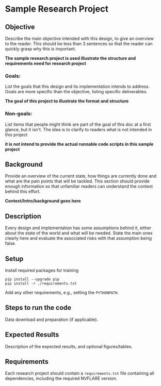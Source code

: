 # Sample Research Project

## Objective
Describe the main objective intended with this design, to give an overview to the reader. This should be less than 3 sentences so that the reader can quickly grasp why this is important.

**The sample research project is used illustrate the structure and requirements need for research project**

### Goals:

List the goals that this design and its implementation intends to address.
Goals are more specific than the objective, listing specific deliverables.

**The goal of this project to illustrate the format and structure**

### Non-goals:

List items that people might think are part of the goal of this doc at a first glance, but it isn't.
The idea is to clarify to readers what is not intended in this project

**it is not intend to provide the actual runnable code scripts in this sample project**

## Background
Provide an overview of the current state, how things are currently done and what are the pain points that will be tackled. This section should provide enough information so that unfamiliar readers can understand the context behind this effort.

**Context/Intro/background goes here**

## Description
Every design and implementation has some assumptions behind it, either about the state of the world and what will be needed. State the main ones clearly here and evaluate the associated risks with that assumption being false.

## Setup

Install required packages for training
```
pip install --upgrade pip
pip install -r ./requirements.txt
```
Add any other requirements, e.g., setting the `PYTHONPATH`.

## Steps to run the code 

Data download and preparation (if applicable).

## Expected Results
Description of the expected results, and optional figures/tables.

## Requirements
Each research project should contain a `requirements.txt` file containing all dependencies, including the required NVFLARE version.
